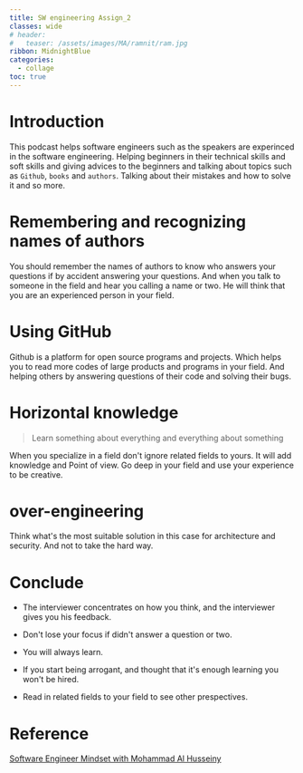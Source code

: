 ```yaml
---
title: SW engineering Assign_2
classes: wide
# header:
#   teaser: /assets/images/MA/ramnit/ram.jpg
ribbon: MidnightBlue
categories:
  - collage
toc: true
---
```


# Introduction

This podcast helps software engineers such as the speakers are experinced in the software engineering. Helping beginners in their technical skills and soft skills and giving advices to the beginners and talking about topics such as `Github`, `books` and `authors`. Talking about their mistakes and how to solve it and so more.

# Remembering and recognizing names of authors

You should remember the names of authors to know who answers your questions if by accident answering your questions. And when you talk
to someone in the field and hear you calling a name or two. He will think that you are an experienced person in your field.

# Using GitHub

Github is a platform for open source programs and projects. Which helps you to read more codes of large products and programs in your field. And helping others by answering questions of their code and solving their bugs.

# Horizontal knowledge

> Learn something about everything and everything about something

When you specialize in a field don't ignore related fields to yours. It will add knowledge and Point of view. Go deep in your field and
use your experience to be creative.

# over-engineering

Think what's the most suitable solution in this case for architecture and security. And not to take the hard way. 

# Conclude

* The interviewer concentrates on how you think, and the interviewer gives you his feedback. 

* Don't lose your focus if didn't answer a question or two.

* You will always learn.

* If you start being arrogant, and thought that it's enough learning you won't be hired.

* Read in related fields to your field to see other prespectives.

# Reference

[Software Engineer Mindset with Mohammad Al Husseiny](https://anchor.fm/audcode/episodes/Software-Engineer-Mindset-with-Mohammad-Al-Husseiny-er8q2c)